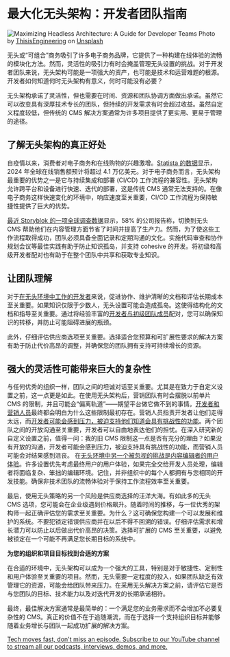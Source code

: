 # 最大化无头架构：开发者团队指南

![Maximizing Headless Architecture: A Guide for Developer Teams](https://cdn.thenewstack.io/media/2024/11/0a0af47c-thisisengineering-pidteyozgfy-unsplash-1024x683.jpg)
Photo by [ThisisEngineering](https://unsplash.com/@thisisengineering?utm_content=creditCopyText&utm_medium=referral&utm_source=unsplash) on [Unsplash](https://unsplash.com/photos/woman-in-black-shirt-sitting-on-chair-in-front-of-computer-pIdteYOzGFY?utm_content=creditCopyText&utm_medium=referral&utm_source=unsplash)

无头或“可组合”商务吸引了许多电子商务品牌，它提供了一种构建在线体验的流畅的模块化方法。然而，灵活性的吸引力有时会掩盖管理无头设置的挑战。对于开发者团队来说，无头架构可能是一项强大的资产，也可能是技术和运营难题的根源。开发者如何知道何时无头架构有意义，何时可能没有必要？

无头架构承诺了灵活性，但也需要在时间、资源和团队协调方面做出承诺。虽然它可以改变具有深厚技术专长的团队，但持续的开发需求有时会超过收益。虽然自定义程度较低，但传统的 CMS 解决方案通常为许多项目提供了更实用、更易于管理的途径。

## 了解无头架构的真正好处

自疫情以来，消费者对电子商务和在线购物的兴趣激增。[Statista 的数据](https://www.statista.com/topics/871/online-shopping/#topicOverview)显示，2024 年全球在线销售额预计将超过 4.1 万亿美元。对于电子商务而言，无头架构最重要的优势之一是它与持续集成和部署 (CI/CD) 工作流程的兼容性。无头架构允许跨平台和设备进行快速、迭代的部署，这是传统 CMS 通常无法支持的。在像电子商务这样快速变化的环境中，响应速度至关重要，CI/CD 工作流程为保持敏捷性提供了巨大的优势。

[最近 Storyblok 的一项全球调查数据](https://www.storyblok.com/mp/cms-statistics)显示，58% 的公司报告称，切换到无头 CMS 帮助他们在内容管理方面节省了时间并提高了生产力。然而，为了使这些工作流程取得成功，团队必须具备全面记录和定期沟通的文化。实施代码审查和协作规划会议等最佳实践有助于防止知识孤岛，并支持 cohesive 的开发。将初级和高级开发者配对也有助于在整个团队中共享和获取专业知识。

## 让团队理解

对于[在无头环境中工作的开发者](https://thenewstack.io/why-environment-replication-doesnt-work-for-microservices-testing/)来说，促进协作、维护清晰的文档和评估长期成本至关重要。如果知识仅限于少数人，无头设置可能会造成孤岛。这使得结构化的文档和指导至关重要。通过将经验丰富的[开发者与初级团队成员](https://thenewstack.io/managing-software-development-team-dynamics-from-within/)配对，您可以确保知识的转移，并防止可能阻碍进展的瓶颈。

此外，仔细评估供应商选项至关重要。选择适合您预算和可扩展性要求的解决方案有助于防止代价高昂的调整，并确保您的团队拥有支持可持续增长的资源。

## 强大的灵活性可能带来巨大的复杂性

与任何优秀的组织一样，团队之间的坦诚对话至关重要。尤其是在致力于自定义设置之前，这一点更是如此。在使用无头架构后，营销团队有时会摆脱以前单片 CMS 的限制，并且可能会“偏离轨道”——期望平台做它做不到的事情。[开发者和营销人员](https://thenewstack.io/sponsorship/developer-marketing-how-to-write-for-a-technical-audience/)最终都会明白为什么这些限制最初存在。营销人员指责开发者让他们走得太远，而[开发者可能会感到压力，被迫支持他们知道会具有挑战性的功能](https://thenewstack.io/top-5-code-completion-services/)。两个团队之间的开放沟通至关重要，开发者可以自由地表达他们的担忧。在深入研究新的自定义设置之前，值得一问：我的旧 CMS 限制这一点是否有充分的理由？如果没有开放的沟通，开发者可能会感到压力，被迫支持具有挑战性的功能，而营销人员可能会对结果感到沮丧。
在[无头环境中另一个被忽视的挑战是内容编辑者的用户体验](https://thenewstack.io/graphql-can-compose-headless-systems-to-boost-user-experience/)。许多设置优先考虑最终用户的用户体验，如果完全交给开发人员处理，编辑者将面临复杂、笨拙的编辑环境。记住，并非组织中的每个人都拥有与您相同的开发技能。确保非技术团队的流畅体验对于保持工作流程效率至关重要。

最后，使用无头策略的另一个风险是供应商选择的汪洋大海。有如此多的无头 CMS 选项，您可能会在企业级遇到价格飙升。随着时间的推移，与一位优秀的架构师一起正确评估您的需求至关重要。为什么？这可确保您构建一个可以发展和维护的系统。不要犯锁定错误供应商并在以后不得不回溯的错误。仔细评估需求和增长潜力可以防止以后做出代价高昂的决策。选择可扩展的 CMS 至关重要，以避免被锁定在一个可能不再满足您长期目标的系统中。

**为您的组织和项目目标找到合适的方案**

在合适的环境中，无头架构可以成为一个强大的工具，特别是对于敏捷性、定制性和用户体验至关重要的项目。然而，无头需要一定程度的投入，如果团队缺乏有效管理它的资源，可能会给团队带来压力。在采用无头解决方案之前，请评估它是否与您团队的目标、技术能力以及对迭代开发的长期承诺相符。

最终，最佳解决方案通常是最简单的：一个满足您的业务需求而不会增加不必要复杂性的 CMS。真正的价值不在于追随潮流，而在于选择一个支持组织目标并能够随着业务增长与团队一起成功扩展的解决方案。

[Tech moves fast, don't miss an episode. Subscribe to our YouTube channel to stream all our podcasts, interviews, demos, and more.](https://youtube.com/thenewstack?sub_confirmation=1)